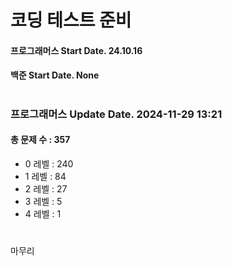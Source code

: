 # 코딩 테스트 준비

#### 프로그래머스 Start Date. 24.10.16
#### 백준 Start Date. None

# 
### 프로그래머스 Update Date. 2024-11-29 13:21
#### 총 문제 수 : 357
- 0 레벨 : 240
- 1 레벨 : 84
- 2 레벨 : 27
- 3 레벨 : 5
- 4 레벨 : 1

# 
마무리

# 
